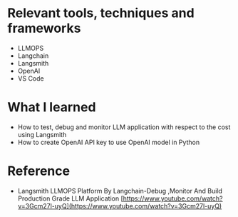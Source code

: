 # Relevant tools, techniques and frameworks
- LLMOPS
- Langchain
- Langsmith
- OpenAI
- VS Code

# What I learned
- How to test, debug and monitor LLM application with respect to the cost using Langsmith
- How to create OpenAI API key to use OpenAI model in Python

# Reference
- Langsmith LLMOPS Platform By Langchain-Debug ,Monitor And Build Production Grade LLM Application [https://www.youtube.com/watch?v=3Gcm27l-uyQ](https://www.youtube.com/watch?v=3Gcm27l-uyQ)
